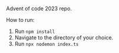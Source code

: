 Advent of code 2023 repo.

How to run:
1) Run `npm install`
1) Navigate to the directory of your choice.
2) Run `npx nodemon index.ts`